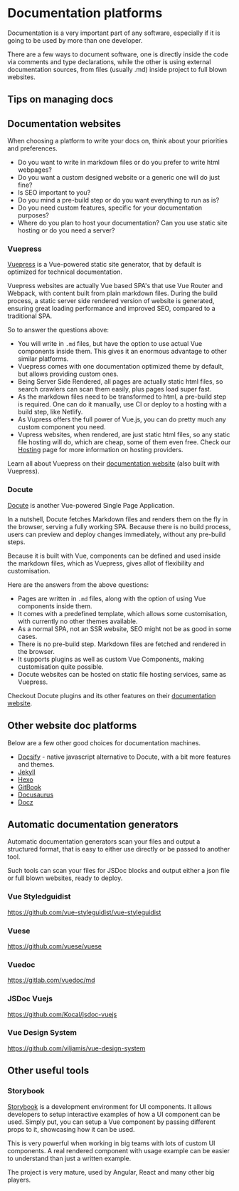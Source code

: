 # Documentation platforms
Documentation is a very important part of any software, especially if it is going to be used by more than one developer. 

There are a few ways to document software, one is directly inside the code via comments and type declarations, while the other is using external documentation sources, from files (usually .md) inside project to full blown websites.

## Tips on managing docs

## Documentation websites
When choosing a platform to write your docs on, think about your priorities and preferences. 
  - Do you want to write in markdown files or do you prefer to write html webpages? 
  - Do you want a custom designed website or a generic one will do just fine?
  - Is SEO important to you? 
  - Do you mind a pre-build step or do you want everything to run as is?
  - Do you need custom features, specific for your documentation purposes?
  - Where do you plan to host your documentation? Can you use static site hosting or do you need a server?
  
### Vuepress
[Vuepress](http://vuepress.vuejs.org/) is a Vue-powered static site generator, that by default is optimized for technical documentation.

Vuepress websites are actually Vue based SPA's that use Vue Router and Webpack, with content built from plain markdown files. During the build process, a static server side rendered version of website is generated, ensuring great loading performance and improved SEO, compared to a traditional SPA.

So to answer the questions above:
  - You will write in `.md` files, but have the option to use actual Vue components inside them. This gives it an enormous advantage to other similar platforms.
  - Vuepress comes with one documentation optimized theme by default, but allows providing custom ones.
  - Being Server Side Rendered, all pages are actually static html files, so search crawlers can scan them easily, plus pages load super fast.
  - As the markdown files need to be transformed to html, a pre-build step is required. One can do it manually, use CI or deploy to a hosting with a build step, like Netlify.
  - As Vupress offers the full power of Vue.js, you can do pretty much any custom component you need.
  - Vupress websites, when rendered, are just static html files, so any static file hosting will do, which are cheap, some of them even free. Check our [Hosting](./hosting.md#static-hosting) page for more information on hosting providers.
  
Learn all about Vuepress on their [documentation website](https://vuepress.vuejs.org/guide/#features) (also built with Vuepress).

### Docute
[Docute](https://docute.org/) is another Vue-powered Single Page Application.

In a nutshell, Docute fetches Markdown files and renders them on the fly in the browser, serving a fully working SPA. Because there is no build process, users can preview and deploy changes immediately, without any pre-build steps.

Because it is built with Vue, components can be defined and used inside the markdown files, which as Vuepress, gives allot of flexibility and customisation.

Here are the answers from the above questions:
  - Pages are written in `.md` files, along with the option of using Vue components inside them.
  - It comes with a predefined template, which allows some customisation, with currently no other themes available.
  - As a normal SPA, not an SSR website, SEO might not be as good in some cases.
  - There is no pre-build step. Markdown files are fetched and rendered in the browser.
  - It supports plugins as well as custom Vue Components, making customisation quite possible.
  - Docute websites can be hosted on static file hosting services, same as Vuepress.
  
Checkout Docute plugins and its other features on their [documentation website](https://docute.org/).

## Other website doc platforms
Below are a few other good choices for documentation machines. 

- [Docsify](https://docsify.js.org/#/) - native javascript alternative to Docute, with a bit more features and themes.
- [Jekyll](https://jekyllrb.com/)
- [Hexo](https://hexo.io/)
- [GitBook](https://www.gitbook.com/)  
- [Docusaurus](https://github.com/facebook/docusaurus)
- [Docz](https://www.docz.site/)

## Automatic documentation generators
Automatic documentation generators scan your files and output a structured format, that is easy to either use directly or be passed to another tool.

Such tools can scan your files for JSDoc blocks and output either a json file or full blown websites, ready to deploy.

### Vue Styledguidist
https://github.com/vue-styleguidist/vue-styleguidist

### Vuese
https://github.com/vuese/vuese

### Vuedoc
https://gitlab.com/vuedoc/md

### JSDoc Vuejs
https://github.com/Kocal/jsdoc-vuejs

### Vue Design System
https://github.com/viljamis/vue-design-system

## Other useful tools

### Storybook
[Storybook](https://storybook.js.org/) is a development environment for UI components. It allows developers to setup interactive examples of how a UI component can be used. Simply put, you can setup a Vue component by passing different props to it, showcasing how it can be used.

This is very powerful when working in big teams with lots of custom UI components. A real rendered component with usage example can be easier to understand than just a written example.

The project is very mature, used by Angular, React and many other big players.
